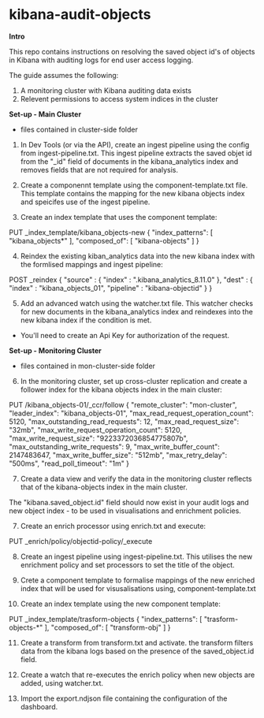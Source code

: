 # kibana-audit-objects

**Intro**

This repo contains instructions on resolving the saved object id's of objects in Kibana with auditing logs for end user access logging.

The guide assumes the following:
1. A monitoring cluster with Kibana auditing data exists 
2. Relevent permissions to access system indices in the cluster 


**Set-up - Main Cluster**
- files contained in cluster-side folder

1. In Dev Tools (or via the API), create an ingest pipeline using the config from ingest-pipeline.txt.
This ingest pipeline extracts the saved objet id from the "_id" field of documents in the kibana_analytics index and removes fields that are not required for analysis. 

2. Create a componennt template using the component-template.txt file. This template contains the mapping for the new kibana objects index and speicifes use of the ingest pipeline.

3. Create an index template that uses the component template:

PUT _index_template/kibana_objects-new
{
  "index_patterns": [
    "kibana_objects*"
  ],
  "composed_of": [
    "kibana-objects"
  ]
}

4. Reindex the existing kiban_analytics data into the new kibana index with the formlised mappings and ingest pipeline:


POST _reindex
{
  "source" : {
    "index" : ".kibana_analytics_8.11.0"
  },
  "dest" : {
    "index" : "kibana_objects_01",
    "pipeline" : "kibana-objectid"
  }
}

5. Add an advanced watch using the watcher.txt file. This watcher checks for new documents in the kibana_analytics index and reindexes into the new kibana index if the condition is met.
- You'll need to create an Api Key for authorization of the request.


**Set-up - Monitoring Cluster**
- files contained in mon-cluster-side folder

6. In the monitoring cluster, set up cross-cluster replication and create a follower index for the kibana objects index in the main cluster:

PUT /kibana_objects-01/_ccr/follow
{
  "remote_cluster": "mon-cluster",
  "leader_index": "kibana_objects-01",
  "max_read_request_operation_count": 5120,
  "max_outstanding_read_requests": 12,
  "max_read_request_size": "32mb",
  "max_write_request_operation_count": 5120,
  "max_write_request_size": "9223372036854775807b",
  "max_outstanding_write_requests": 9,
  "max_write_buffer_count": 2147483647,
  "max_write_buffer_size": "512mb",
  "max_retry_delay": "500ms",
  "read_poll_timeout": "1m"
}

7. Create a data view and verify the data in the monitoring cluster reflects that of the kibana-objects index in the main cluster.

The "kibana.saved_object.id" field should now exist in your audit logs and new object index - to be used in visualisations and enrichment policies. 

7. Create an enrich processor using enrich.txt and execute:

PUT _enrich/policy/objectid-policy/_execute

8. Create an ingest pipeline using ingest-pipeline.txt. This utilises the new enrichment policy and set processors to set the title of the object.

9. Crete a component template to formalise mappings of the new enriched index that will be used for visusalisations using, component-template.txt

10. Create an index template using the new component template:

PUT _index_template/trasform-objects
{
  "index_patterns": [
    "trasform-objects-*"
  ],
  "composed_of": [
    "transform-obj"
  ]
}

11. Create a transform from transform.txt and activate. the transform filters data from the kibana logs based on the presence of the saved_object.id field.

12. Create a watch that re-executes the enrich policy when new objects are added, using watcher.txt.

13. Import the export.ndjson file containing the configuration of the dashboard.

















